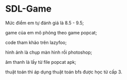 # SDL-Game
Mức điểm em tự đánh giá là 8.5 - 9.5;

game của em mô phỏng theo game popcat;

code tham khảo trên lazyfoo;

hình ảnh là chụp màn hình rồi photoshop;

âm thanh là lấy từ file popcat apk;

thuật toán thì áp dụng thuật toán bfs được học từ cấp 3.
